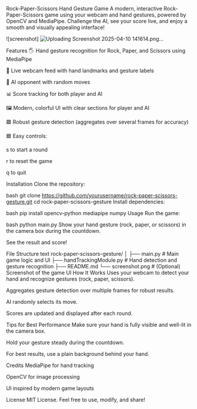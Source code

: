 Rock-Paper-Scissors Hand Gesture Game
A modern, interactive Rock-Paper-Scissors game using your webcam and hand gestures, powered by OpenCV and MediaPipe.
Challenge the AI, see your score live, and enjoy a smooth and visually appealing interface!

![screenshot] 
![Uploading Screenshot 2025-04-10 141614.png…]()



Features
🖐️ Hand gesture recognition for Rock, Paper, and Scissors using MediaPipe

🎥 Live webcam feed with hand landmarks and gesture labels

🤖 AI opponent with random moves

📊 Score tracking for both player and AI

🖼️ Modern, colorful UI with clear sections for player and AI

🟩 Robust gesture detection (aggregates over several frames for accuracy)

🟦 Easy controls:

s to start a round

r to reset the game

q to quit

Installation
Clone the repository:

bash
git clone https://github.com/yourusername/rock-paper-scissors-gesture.git
cd rock-paper-scissors-gesture
Install dependencies:

bash
pip install opencv-python mediapipe numpy
Usage
Run the game:

bash
python main.py
Show your hand gesture (rock, paper, or scissors) in the camera box during the countdown.

See the result and score!

File Structure
text
rock-paper-scissors-gesture/
│
├── main.py                  # Main game logic and UI
├── handTrackingModule.py    # Hand detection and gesture recognition
├── README.md
└── screenshot.png           # (Optional) Screenshot of the game UI
How It Works
Uses your webcam to detect your hand and recognize gestures (rock, paper, scissors).

Aggregates gesture detection over multiple frames for robust results.

AI randomly selects its move.

Scores are updated and displayed after each round.

Tips for Best Performance
Make sure your hand is fully visible and well-lit in the camera box.

Hold your gesture steady during the countdown.

For best results, use a plain background behind your hand.

Credits
MediaPipe for hand tracking

OpenCV for image processing

UI inspired by modern game layouts

License
MIT License.
Feel free to use, modify, and share!

